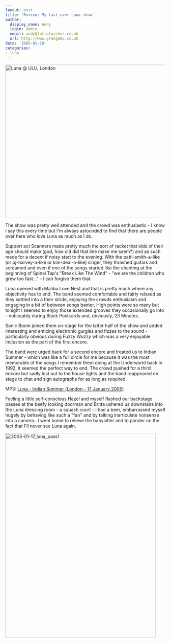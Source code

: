 ```yaml
---
layout: post
title: 'Review: My last ever Luna show'
author:
  display_name: Andy
  login: admin
  email: andy@fullofwishes.co.uk
  url: http://www.grange85.co.uk
date: '2005-01-18'
categories:
- luna
---
```


<a href="https://www.flickr.com/photos/grange85/3480775" title="Luna @ ULU, London by Andy Aldridge, on Flickr"><img class="aligncenter" src="https://farm1.staticflickr.com/3/3480775_2af57fb2c9_z.jpg" width="640" height="480" alt="Luna @ ULU, London"></a>

The show was pretty well attended and the crowd was enthusiastic - I know I say this every time but I'm always astounded to find that there are people over here who love Luna as much as I do.

Support act Scanners made pretty much the sort of racket that kids of their age should make (god, how old did that line make me seem?) and as such made for a decent if noisy start to the evening. With the patti-smith-a-like (or pj-harvey-a-like or kim-deal-a-like) singer, they thrashed guitars and screamed and even if one of the songs started like the chanting at the beginning of Spinal Tap's "Break Like The Wind" - "we are the children who grew too fast..." - I can forgive them that.

Luna opened with Malibu Love Nest and that is pretty much where any objectivity has to end. The band seemed comfortable and fairly relaxed as they settled into a their stride, enjoying the crowds enthusiasm and engaging in a bit of between songs banter. High points were so many but tonight I seemed to enjoy those extended grooves they occasionally go into - noticeably during Black Postcards and, obviously, 23 Minutes.

Sonic Boom joined them on-stage for the latter half of the show and added interesting and enticing electronic gurgles and fizzes to the sound - particularly obvious during Fuzzy Wuzzy which was a very enjoyable inclusion as the part of the first encore.

The band were urged back for a second encore and treated us to Indian Summer - which was like a full circle for me because it was the most memorable of the songs I remember them doing at the Underworld back in 1992, it seemed the perfect way to end. The crowd pushed for a third encore but sadly lost out to the house lights and the band reappeared on stage to chat and sign autographs for as long as required.


MP3: [Luna - Indian Summer (London - 17 January 2005)](https://media.fullofwishes.co.uk/02-luna/audio/2005-01-17-18-luna-indian-summer.mp3)

Feeling a little self-conscious Hazel and myself flashed our backstage passes at the beefy looking doorman and Britta ushered us downstairs into the Luna dressing room - a squash court - I had a beer, embarrassed myself hugely by behaving like such a "fan" and by talking inarticulate nonsense into a camera...I went home to relieve the babysitter and to ponder on the fact that I'll never see Luna again.

<a href="https://www.flickr.com/photos/grange85/5752451853" title="2005-01-17_luna_pass1 by Andy Aldridge, on Flickr"><img class="aligncenter" src="https://farm6.staticflickr.com/5110/5752451853_70d8d22ef6_z.jpg" width="472" height="640" alt="2005-01-17_luna_pass1"></a>

